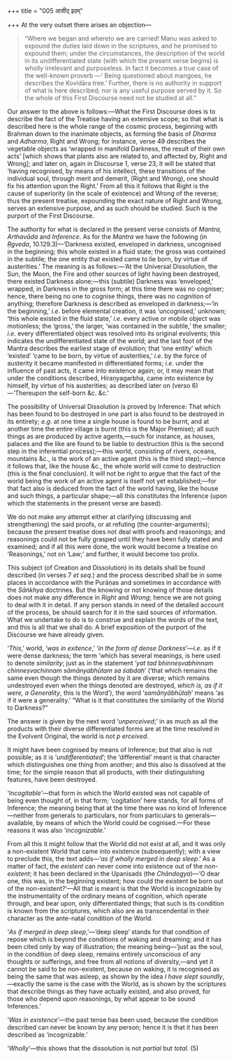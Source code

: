 +++
title = "005 आसीद् इदम्"

+++
At the very outset there arises an objection—

> “Where we began and whereto we are carried! Manu was asked to expound
> the duties laid down in the scriptures, and he promised to expound
> them; under the circumstances, the description of the world in its
> undifferentiated state (with which the present verse begins) is wholly
> irrelevant and purposeless. In fact it becomes a true case of the
> well-known proverb —‘ Being questioned about mangoes, he describes the
> Kovidāra tree.’ Further, there is no authority in support of what is
> here described; nor is any useful purpose served by it. So the whole
> of this First Discourse need not be studied at all.”

Our answer to the above is follows:—What the First Discourse does is to
describe the fact of the Treatise having an extensive scope; so that
what is described here is the whole range of the cosmic process,
beginning with Brahman down to the inanimate objects, as forming the
basis of *Dharma* and *Adharma*, Right and Wrong; for instance, verse 49
describes the vegetable objects as ‘wrapped in manifold Darkness, the
result of their own acts’ \[which shows that plants also are related to,
and affected by, Right and Wrong\]; and later on, again in Discourse 1,
verse 23, it will be stated that ‘having recognised, by means of his
intellect, these transitions of the individual soul, through merit and
demerit, (Right and Wrong), one should fix his attention upon the
Right.’ From all this it follows that Right is the cause of superiority
(in the scale of existence) and Wrong of the reverse; thus the present
treatise, expounding the exact nature of Right and Wrong, serves an
extensive purpose, and as such should be studied. Such is the purport of
the First Discourse.

The authority for what is declared in the present verse consists of
*Mantra, Arthavāda* and *Inference*. As for the *Mantra* we have the
following (in *Ṛgveda*, 10.129.3)—‘Darkness existed, enveloped in
darkness, uncognised in the beginning; this whole existed in a fluid
state; the gross was contained in the subtile; the one entity that
existed came to lie born, by virtue of austerities.’ The meaning is as
follows:—‘At the Universal Dissolution, the Sun, the Moon, the Fire and
other sources of light having been destroyed, there existed Darkness
alone;—this (subtile) Darkness was ‘enveloped,’ wrapped, in Darkness in
the gross form; at this time there was no cogniser; hence, there being
no one to cognise things, there was no *cognition* of anything;
therefore Darkness is described as enveloped in darkness;—‘in the
beginning,’ *i.e*. before elemental creation, it was ‘uncognised,’
unknown; ‘this whole existed in the fluid state,’ *i.e*. every active or
mobile object was motionless; the ‘gross,’ the larger, ‘was contained in
the subtile,’ the smaller; *i.e*. every differentiated object was
resolved into its original evolvents; this indicates the
undifferentiated state of the world; and the last foot of the Mantra
describes the earliest stage of evolution; that ‘one entity’ which
‘existed’ ‘came to be born, by virtue of austerities,’ *i.e*. by the
force of austerity it became manifested in differentiated forms; *i.e*.
under the influence of past acts, it came into existence again; or, it
may mean that under the conditions described, Hiraṇyagarbha, came into
existence by himself, by virtue of his austerities; as described later
on (verso 6)—‘Thereupon the self-born &c. &c.’

The possibility of Universal Dissolution is proved by Inference: That
which has been found to bo destroyed in one part is also found to be
destroyed in its entirety; *e.g*. at one time a single house is found to
be burnt, and at another time the entire village is burnt (this is the
Major Premise); all such things as are produced by active agents,—such
for instance, as houses, palaces and the like are found to be liable to
destruction (this is the second step in the inferential process);—this
world, consisting of rivers, oceans, mountains &c., is the work of an
active agent (this is the third step);—hence it follows that, like the
house &c., the whole world will come to destruction (this is the final
conclusion). It will not be right to argue that the fact of the world
being the work of an active agent is itself not yet established;—for
that fact also is deduced from the fact of the world having, like the
house and such things, a particular shape;—all this constitutes the
Inference (upon which the statements in the present verse are based).

We do not make any attempt either at clarifying (discussing and
strengthening) the said proofs, or at refuting (the counter-arguments);
because the present treatise does not deal with proofs and reasonings;
and reasonings could not be fully grasped until they have been fully
stated and examined; and if all this were done, the work would become a
treatise on ‘Reasonings,’ not on ‘Law;’ and further, it would become too
prolix.

This subject (of Creation and Dissolution) in its details shall be found
described (in verses 7 *et seq*.) and the process described shall be in
some places in accordance with the Purāṇas and sometimes in accordance
with the *Sāṅkhya* doctrines. But the knowing or not knowing of those
details does not make any difference in *Right* and *Wrong*; hence we
are not going to deal with it in detail. If any person stands in need of
the detailed account of the process, be should search for it in the said
sources of information. What we undertake to do is to construe and
explain the words of the text, and this is all that we shall do. A brief
exposition of the purport of the Discourse we have already given.

‘*This*,’ world, ‘*was in exitence*,’ ‘*in the form of dense
Darkness*’—*i.e*. as if it were dense darkness; the term ‘which has
several meanings, is here used to denote *similarity*; just as in the
statement ‘*yat tad bhinneṣvabhinnam chinneṣvachinnam sāmānyabhūtam sa
śabdaḥ*’ (‘that which remains the same even though the things denoted by
it are diverse; which remains undestroyed even when the things denoted
are destroyed, *which is, as if it were, a Generality*, this is the
Word’), the word ‘*samānyābhūtaḥ*’ means ‘as if it were a generality.’
“What is it that constitutes the similarity of the World to Darkness?”

The answer is given by the next word ‘*unperceived*;’ in as much as all
the products with their diverse differentiated forms are at the time
resolved in the Evolvent Original, the world is *not p* *erceived*.

It might have been cognised by means of Inference; but that also is not
possible; as it is ‘*undifferentiated*’; the ‘differential’ meant is
that character which distinguishes one thing from another; and this also
is dissolved at the time; for the simple reason that all products, with
their distinguishing features, have been destroyed.

‘*Incogitable*’—that form in which the World existed was not capable of
being even thought of, in that form; ‘cogitation’ here stands, for all
forms of Inference; the meaning being that at the time there was no kind
of Inference—neither from generals to particulars, nor from particulars
to generals—available, by means of which the World could be
cognised.—For these reasons it was also ‘*incognizable*.’

From all this it might follow that the World did not exist at all, and
it was only a non-existent World that came into existence
(subsequently); with a view to preclude this, the text adds—‘*as if
wholly merged in deep sleep*.’ As a matter of fact, the *existent* can
never come into existence out of the *non-existent*; it has been
declared in the Upanisads (the *Chāndogya*)—‘O dear one, this was, in
the beginning existent; how could the existent be born out of the
non-existent?’—All that is meant is that the World is incognizable by
the instrumentality of the ordinary means of cognition, which operate
through, and bear upon, only differentiated things; that such is its
condition is known from the scriptures, which also are as transcendental
in their character as the ante-natal condition of the World.

‘*As if merged in deep sleep*,’—‘deep sleep’ stands for that condition
of repose which is beyond the conditions of waking and dreaming; and it
has been cited only by way of illustration; the meaning being—‘just as
the soul, in the condition of deep sleep, remains entirely unconscious
of any thoughts or sufferings, and free from all notions of
diversity,—and yet it cannot be said to be non-existent, because on
waking, it is recognised as being the same that was asleep, as shown by
the idea *I have slept soundly*,—exactly the same is the case with the
World, as is shown by the scriptures that describe things as they have
actually existed, and also proved, for those who depend upon reasonings,
by what appear to be sound Inferences.’

‘*Was in existence*’—the past tense has been used, because the condition
described can never be known by any person; hence it is that it has been
described as ‘incognizable.’

‘*Wholly*’—this shows that the dissolution is not *partial* but *total*.
(5)


